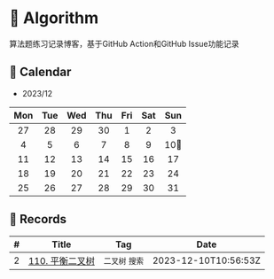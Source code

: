 # 📝 Algorithm
算法题练习记录博客，基于GitHub Action和GitHub Issue功能记录

## 🎯 Calendar

* 2023/12

|Mon|Tue|Wed|Thu|Fri|Sat|Sun|
|:-:|:-:|:-:|:-:|:-:|:-:|:-:|
|27|28|29|30|1|2|3|
|4|5|6|7|8|9|10🌟|
|11|12|13|14|15|16|17|
|18|19|20|21|22|23|24|
|25|26|27|28|29|30|31|


## 🍃 Records

|#|Title|Tag|Date|
|:-:|:-:|:-:|:-:|
|2|[110. 平衡二叉树](https://github.com/Doragd/Algorithm/issues/2)|`二叉树` `搜索`|2023-12-10T10:56:53Z|
